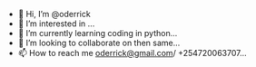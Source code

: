 - 👋 Hi, I’m @oderrick
- 👀 I’m interested in ...
- 🌱 I’m currently learning coding in python...
- 💞️ I’m looking to collaborate on then same...
- 📫 How to reach me oderrick@gmail.com/ +254720063707...

<!---
oderrick/oderrick is a ✨ special ✨ repository because its `README.md` (this file) appears on your GitHub profile.
You can click the Preview link to take a look at your changes.
--->
